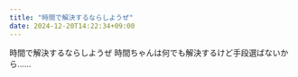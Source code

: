 ```yaml
---
title: "時間で解決するならしようぜ"
date: 2024-12-20T14:22:34+09:00
---
```

時間で解決するならしようぜ
時間ちゃんは何でも解決するけど手段選ばないから……
